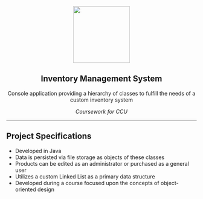 <div align="center" markdown="1">

<img src="http://artificialinfotech.com/uploads/test/231902-1_iixomgdzrttjmdwbn7cgmw.png" height="150"/>

## Inventory Management System

Console application providing a hierarchy of classes to fulfill the needs of a custom inventory system

_Coursework for CCU_

</div>

---
## Project Specifications
- Developed in Java
- Data is persisted via file storage as objects of these classes
- Products can be edited as an administrator or purchased as a general user
- Utilizes a custom Linked List as a primary data structure
- Developed during a course focused upon the concepts of object-oriented design
